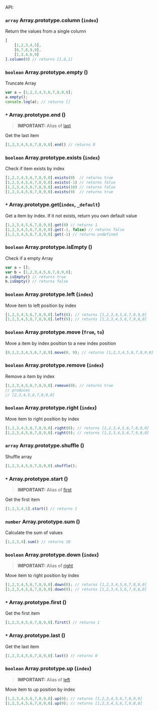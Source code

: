 API:

### `array` Array.prototype.column (`index`)
Return the values from a single column

```javascript
[
    [1,2,3,4,5],
    [6,7,8,9,0],
    [1,3,4,6,9]
].column(0) // returns [1,6,1]
```
### `boolean` Array.prototype.empty ()
Truncate Array

```javascript
var a = [1,2,3,4,5,6,7,8,9,0];
a.empty();
console.log(a); // returns []
```

### `*` Array.prototype.end ()
> **IMPORTANT:** Alias of [last](#last)

Get the last item

```javascript
[1,2,3,4,5,6,7,8,9,0].end() // returns 0
```

### `boolean` Array.prototype.exists (`index`)
Check if item exists by index

```javascript
[1,2,3,4,5,6,7,8,9,0].exists(0)  // returns true
[1,2,3,4,5,6,7,8,9,0].exists(-1) // returns false
[1,2,3,4,5,6,7,8,9,0].exists(10) // returns false
[1,2,3,4,5,6,7,8,9,0].exists(9)  // returns true
```
### `*` Array.prototype.get(`index`, `_default`)
Get a item by index. If it not exists, return you own default value

```javascript
[1,2,3,4,5,6,7,8,9,0].get(0) // returns 1
[1,2,3,4,5,6,7,8,9,0].get(-1, false) // returns false
[1,2,3,4,5,6,7,8,9,0].get(-1) // returns undefined
```

### `boolean` Array.prototype.isEmpty ()
Check if a empty Array

```javascript
var a = [];
var b = [1,2,3,4,5,6,7,8,9,0];
a.isEmpty() // returns true
b.isEmpty() // returns false
```

### `boolean` Array.prototype.left (`index`)
Move item to left position by index

```javascript
[1,2,3,4,5,6,7,8,9,0].left(0); // returns [1,2,3,4,5,6,7,8,9,0]
[1,2,3,4,5,6,7,8,9,0].left(9); // returns [1,2,3,4,5,6,7,9,8,0]
```

### `boolean` Array.prototype.move (`from`, `to`)
Move a item by index position to a new index position

```javascript
[0,1,2,3,4,5,6,7,8,9].move(0, 9); // returns [1,2,3,4,5,6,7,8,9,0]
```
### `boolean` Array.prototype.remove (`index`)
Remove a item by index

```javascript
[1,2,3,4,5,6,7,8,9,0].remove(0); // returns true
// produces
// [2,3,4,5,6,7,8,9,0]
```

### `boolean` Array.prototype.right (`index`)
Move item to right position by index

```javascript
[1,2,3,4,5,6,7,8,9,0].right(0); // returns [1,2,3,4,5,6,7,8,9,0]
[1,2,3,4,5,6,7,8,9,0].right(9); // returns [1,2,3,4,5,6,7,9,8,0]
```

### `array` Array.prototype.shuffle ()
Shuffle array

```javascript
[1,2,3,4,5,6,7,8,9,0].shuffle();
```

### `*` Array.prototype.start ()
> **IMPORTANT:** Alias of [first](#first)

Get the first item

```javascript
[1,2,3,4,5].start() // returns 1
```

### `number` Array.prototype.sum ()
Calculate the sum of values

```javascript
[1,2,3,4].sum() // returns 10
```

### `boolean` Array.prototype.down (`index`)
> **IMPORTANT:** Alias of [right](#right)

Move item to right position by index

```javascript
[1,2,3,4,5,6,7,8,9,0].down(0); // returns [1,2,3,4,5,6,7,8,9,0]
[1,2,3,4,5,6,7,8,9,0].down(9); // returns [1,2,3,4,5,6,7,9,8,0]
```

### `*` Array.prototype.first ()
Get the first item

```javascript
[1,2,3,4,5,6,7,8,9,0].first() // returns 1
```

### `*` Array.prototype.last ()
Get the last item

```javascript
[1,2,3,4,5,6,7,8,9,0].last() // returns 0
```

### `boolean` Array.prototype.up (`index`)
> **IMPORTANT:** Alias of [left](#left)

Move item to up position by index

```javascript
[1,2,3,4,5,6,7,8,9,0].up(0); // returns [1,2,3,4,5,6,7,8,9,0]
[1,2,3,4,5,6,7,8,9,0].up(9); // returns [1,2,3,4,5,6,7,9,8,0]
```